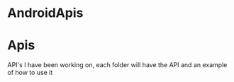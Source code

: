 AndroidApis
===========

Apis
===

API's I have been working on, each folder will have the API and an example of how to use it
